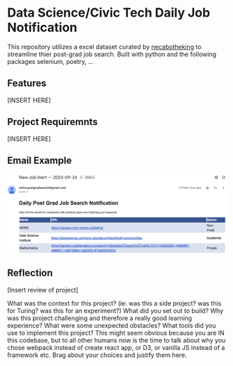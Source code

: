 # Data Science/Civic Tech Daily Job Notification

This repository utilizes a excel dataset curated by [necabotheking](https://github.com/necabotheking/) to streamline thier post-grad job search. Built with python and the following packages selenium, poetry, ...

## Features
[INSERT HERE]

## Project Requiremnts
[INSERT HERE]

## Email Example
![Alt text](postgrad_job_search/images/image.png?raw=true "Optional Title")

## Reflection
[Insert review of project]

What was the context for this project? (ie: was this a side project? was this for Turing? was this for an experiment?)
What did you set out to build?
Why was this project challenging and therefore a really good learning experience?
What were some unexpected obstacles?
What tools did you use to implement this project?
This might seem obvious because you are IN this codebase, but to all other humans now is the time to talk about why you chose webpack instead of create react app, or D3, or vanilla JS instead of a framework etc. Brag about your choices and justify them here.
